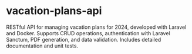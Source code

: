 # vacation-plans-api
RESTful API for managing vacation plans for 2024, developed with Laravel and Docker. Supports CRUD operations, authentication with Laravel Sanctum, PDF generation, and data validation. Includes detailed documentation and unit tests.
